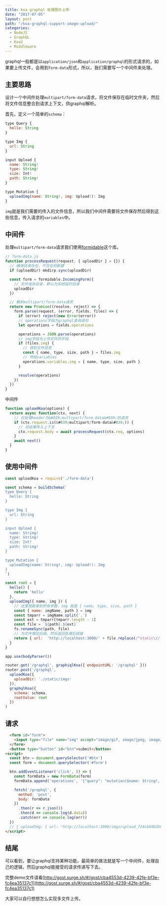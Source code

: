 ```yaml
---
title: koa graphql 处理图片上传
date: "2017-07-05"
layout: post
path: "/koa-graphql-support-image-upload/"
categories:
  - NodeJS
  - GraphQL
  - Koa2
  - Middleware
---
```


graphql一般都是以`application/json`和`application/graphql`的形式请求的，如果要上传文件，会用到`form-data`形式，所以，我们需要写一个中间件来处理。

<!--more-->

## 主要思路

设计一个中间件处理`multipart/form-data`请求，将文件保存在临时文件夹，然后将文件信息整合到请求上下文，供graphql解析。

首先，定义一个简单的`schema`：
```js
type Query {
  hello: String
}

type Img {
  url: String
}

input Upload {
  name: String!
  type: String!
  size: Int!
  path: String!
}

type Mutation {
  uploadImg(name: String!, img: Upload!): Img
}
```
`img`就是我们需要的传入的文件信息，所以我们中间件需要将文件保存然后得到这些信息，传入请求的`variables`中。

## 中间件

处理`multipart/form-data`请求我们使用[formidable](https://www.npmjs.com/package/formidable)这个库。

```js
// form-data.js
function processRequest(request, { uploadDir } = {}) {
  // 确保目录存在，不存在则新建
  if (uploadDir) mkdirp.sync(uploadDir)

  const form = formidable.IncomingForm({
    // 文件保存目录，默认为系统临时目录
    uploadDir
  })

  // 解析multipart/form-data请求
  return new Promise((resolve, reject) => {
    form.parse(request, (error, fields, files) => {
      if (error) reject(new Error(error))
      // operations字段为graphql查询语句
      let operations = fields.operations

      operations = JSON.parse(operations)
      // img字段为上传文件的字段
      if (files.img) {
        // 得到文件信息
        const { name, type, size, path } = files.img
        // 传给variables
        operations.variables.img = { name, type, size, path }
      }

      resolve(operations)
    })
  })
}
```
中间件
```js
function uploadKoa(options) {
  return async function(ctx, next) {
    // 仅处理header为&#039;multipart/form-data&#039;的请求
    if (ctx.request.is(&#039;multipart/form-data&#039;)) {
      // 将结果传入上下文
      ctx.request.body = await processRequest(ctx.req, options)
    }
    await next()
  }
}
```

## 使用中间件
```js
const uploadKoa = require('./form-data')

const schema = buildSchema(`
type Query {
  hello: String
}

type Img {
  url: String
}

input Upload {
  name: String!
  type: String!
  size: Int!
  path: String!
}

type Mutation {
  uploadImg(name: String!, img: Upload!): Img
}
`)

const root = {
  hello() {
    return 'hello'
  },
  uploadImg({ name, img }) {
    // 这里就能拿到所有参数，img 就是 { name, type, size, path }
    const { name: imgName, path } = img
    const tmparr = imgName.split('.')
    const ext = tmparr[tmparr.length - 1]
    const file = `${path}.${ext}`
    fs.renameSync(path, file)
    // 为文件增加后缀，然后返回处理后链接
    return { url:  'http://localhost:3000/' + file.replace(/^static\//, '') }
  }
}

app.use(bodyParser())

router.get('/graphql', graphiqlKoa({ endpointURL: '/graphql' }))
router.post('/graphql',
  uploadKoa({
    uploadDir: './static/imgs'
  }),
  graphqlKoa({
    schema: schema,
    rootValue: root
  })
)
```

## 请求

```html
  <form id="form">
    <input type="file" name="img" accept="image/gif, image/jpeg, image/png" required>
  </form>
  <button type="button" id="btn">submit</button>
<script>
  const btn = document.querySelector('#btn')
  const form = document.querySelector('#form')

  btn.addEventListener('click', () => {
    const formData = new FormData(form)
    formData.append('operations', '{"query": "mutation($name: String!, $img: Upload!){uploadImg(name: $name, img: $img){url}}", "variables": {"name": "zc1993"}}')

    fetch('/graphql', {
      method: 'post',
      body: formData
    })
      .then(r => r.json())
      .then(d => console.log(d.data))
      .catch(err => console.log(err))
  })
  // { uploadImg: { url: "http://localhost:3000/imgs/upload_f24cb04bd50d596aa4c0b3c67ae8c374.jpg" } }
</script>
```

## 结尾

可以看到，要让graphql支持某种功能，最简单的做法就是写一个中间件，处理自己的逻辑，然后graphql能接受的请求传递写下去。

完整demo文件请看[http://gost.surge.sh/#/gost/cba4553d-4239-42fe-bf3e-fc4ea35137c1](http://gost.surge.sh/#/gost/cba4553d-4239-42fe-bf3e-fc4ea35137c1)

大家可以自行想想怎么实现多文件上传。
